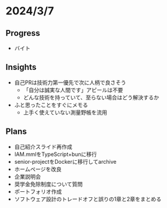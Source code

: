 # 2024/3/7

## Progress

- バイト

## Insights

- 自己PRは技術力第一優先で次に人柄で良さそう
  - 「自分は誠実な人間です」アピールは不要
  - どんな技術を持っていて、至らない場合はどう解決するか
- ふと思ったことをすぐにメモる
  - 上手く使えていない測量野帳を流用

## Plans

- 自己紹介スライド再作成
- IAM.mmlをTypeScript+bunに移行
- senior-projectをDockerに移行してarchive
- ホームページを改良
- 企業説明会
- 奨学金免除制度について質問
- ポートフォリオ作成
- ソフトウェア設計のトレードオフと誤りの1章と2章をまとめる
